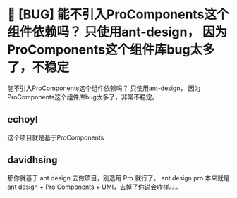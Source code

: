 # 🐛 [BUG] 能不引入ProComponents这个组件依赖吗？ 只使用ant-design， 因为ProComponents这个组件库bug太多了，不稳定

能不引入ProComponents这个组件依赖吗？ 只使用ant-design， 因为ProComponents这个组件库bug太多了，非常不稳定。

## echoyl

这个项目就是基于ProComponents

## davidhsing

那你就基于 ant design 去做项目，别选用 Pro 就行了。
ant design pro 本来就是 ant design + Pro Components + UMI，去掉了你说会咋样。。。
